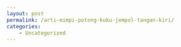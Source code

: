 ```yaml
---
layout: post
permalink: /arti-mimpi-potong-kuku-jempol-tangan-kiri/
categories:
    - Uncategorized
---
```


